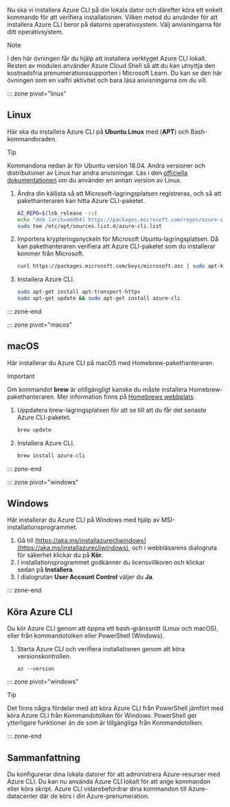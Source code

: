 Nu ska vi installera Azure CLI på din lokala dator och därefter köra ett enkelt kommando för att verifiera installationen. Vilken metod du använder för att installera Azure CLI beror på datorns operativsystem. Välj anvisningarna för ditt operativsystem.

> [!NOTE]
> I den här övningen får du hjälp att installera verktyget Azure CLI lokalt. Resten av modulen använder Azure Cloud Shell så att du kan utnyttja den kostnadsfria prenumerationssupporten i Microsoft Learn. Du kan se den här övningen som en valfri aktivitet och bara läsa anvisningarna om du vill.

::: zone pivot="linux"

## <a name="linux"></a>Linux

Här ska du installera Azure CLI på **Ubuntu Linux** med (**APT**) och Bash-kommandoraden.

> [!TIP]
> Kommandona nedan är för Ubuntu version 18.04. Andra versioner och distributioner av Linux har andra anvisningar. Läs i den [officiella dokumentationen](https://docs.microsoft.com/cli/azure/install-azure-cli) om du använder en annan version av Linux.

1. Ändra din källista så att Microsoft-lagringsplatsen registreras, och så att pakethanteraren kan hitta Azure CLI-paketet.

    ```bash
    AZ_REPO=$(lsb_release -cs)
    echo "deb [arch=amd64] https://packages.microsoft.com/repos/azure-cli/ $AZ_REPO main" | \
    sudo tee /etc/apt/sources.list.d/azure-cli.list
    ```

1. Importera krypteringsnyckeln för Microsoft Ubuntu-lagringsplatsen. Då kan pakethanteraren verifiera att Azure CLI-paketet som du installerar kommer från Microsoft.

    ```bash
    curl https://packages.microsoft.com/keys/microsoft.asc | sudo apt-key add -
    ```

1. Installera Azure CLI.

    ```bash
    sudo apt-get install apt-transport-https
    sudo apt-get update && sudo apt-get install azure-cli
    ```

::: zone-end

::: zone pivot="macos"

## <a name="macos"></a>macOS

Här installerar du Azure CLI på macOS med Homebrew-pakethanteraren.

> [!IMPORTANT]
> Om kommandot **brew** är otillgängligt kanske du måste installera Homebrew-pakethanteraren. Mer information finns på [Homebrews webbplats](https://brew.sh/).

1. Uppdatera brew-lagringsplatsen för att se till att du får det senaste Azure CLI-paketet.

    ```bash
    brew update
    ```

1. Installera Azure CLI.

    ```bash
    brew install azure-cli
    ```

::: zone-end

::: zone pivot="windows"

## <a name="windows"></a>Windows

Här installerar du Azure CLI på Windows med hjälp av MSI-installationsprogrammet.

1. Gå till [https://aka.ms/installazurecliwindows](https://aka.ms/installazurecliwindows), och i webbläsarens dialogruta för säkerhet klickar du på **Kör**.
1. I installationsprogrammet godkänner du licensvillkoren och klickar sedan på **Installera**.
1. I dialogrutan **User Account Control** väljer du **Ja**.

::: zone-end

## <a name="running-the-azure-cli"></a>Köra Azure CLI

Du kör Azure CLI genom att öppna ett bash-gränssnitt (Linux och macOS), eller från kommandotolken eller PowerShell (Windows).

1. Starta Azure CLI och verifiera installationen genom att köra versionskontrollen.

    ```azurecli
    az --version
    ```

::: zone pivot="windows"

> [!TIP]
> Det finns några fördelar med att köra Azure CLI från PowerShell jämfört med köra Azure CLI från Kommandotolken för Windows. PowerShell ger ytterligare funktioner än de som är tillgängliga från Kommandotolken. 

::: zone-end

## <a name="summary"></a>Sammanfattning

Du konfigurerar dina lokala datorer för att administrera Azure-resurser med Azure CLI. Du kan nu använda Azure CLI lokalt för att ange kommandon eller köra skript. Azure CLI vidarebefordrar dina kommandon till Azure-datacenter där de körs i din Azure-prenumeration.